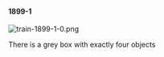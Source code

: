 #### 1899-1
![train-1899-1-0.png](https://github.com/lil-lab/nlvr/raw/master/nlvr/train/images/25/train-1899-1-0.png "train-1899-1-0.png")

There is a grey box with exactly four objects